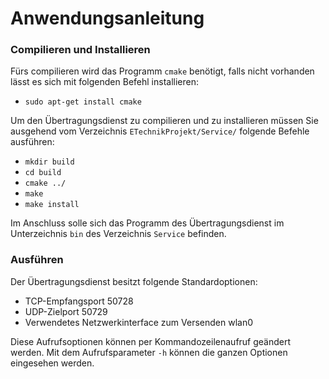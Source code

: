 # Anwendungsanleitung
### Compilieren und Installieren
Fürs compilieren wird das Programm `cmake` benötigt, falls nicht vorhanden lässt es sich mit folgenden Befehl installieren:

 * `sudo apt-get install cmake`

Um den Übertragungsdienst zu compilieren und zu installieren müssen Sie ausgehend vom Verzeichnis `ETechnikProjekt/Service/` folgende Befehle ausführen:

 * `mkdir build`
 * `cd build`
 * `cmake ../`
 * `make`
 * `make install`
 
Im Anschluss solle sich das Programm des Übertragungsdienst im Unterzeichnis `bin` des Verzeichnis `Service` befinden.

### Ausführen
Der Übertragungsdienst besitzt folgende Standardoptionen:

 * TCP-Empfangsport 50728 
 * UDP-Zielport 50729
 * Verwendetes Netzwerkinterface zum Versenden wlan0
 
Diese Aufrufsoptionen können per Kommandozeilenaufruf geändert werden. Mit dem Aufrufsparameter `-h` können die ganzen Optionen eingesehen werden.
